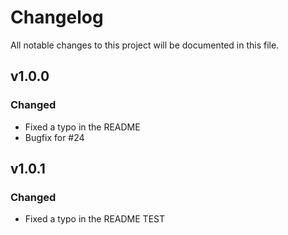 # Changelog
All notable changes to this project will be documented in this file.

## v1.0.0
### Changed
- Fixed a typo in the README
- Bugfix for #24

## v1.0.1
### Changed
- Fixed a typo in the README TEST
